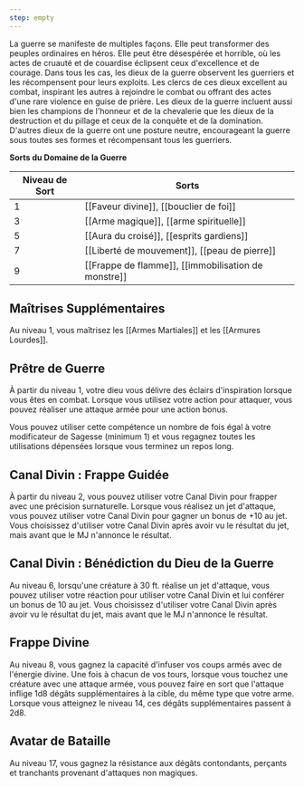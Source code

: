 ```yaml
---
step: empty
---
```

La guerre se manifeste de multiples façons. Elle peut transformer des peuples ordinaires en héros. Elle peut être désespérée et horrible, où les actes de cruauté et de couardise éclipsent ceux d'excellence et de courage. Dans tous les cas, les dieux de la guerre observent les guerriers et les récompensent pour leurs exploits. Les clercs de ces dieux excellent au combat, inspirant les autres à rejoindre le combat ou offrant des actes d'une rare violence en guise de prière. Les dieux de la guerre incluent aussi bien les champions de l'honneur et de la chevalerie que les dieux de la destruction et du pillage et ceux de la conquête et de la domination. D'autres dieux de la guerre ont une posture neutre, encourageant la guerre sous toutes ses formes et récompensant tous les guerriers.

**Sorts du Domaine de la Guerre**

| Niveau de Sort | Sorts                                               |
| -------------- | --------------------------------------------------- |
| 1              | [[Faveur divine]], [[bouclier de foi]]              |
| 3              | [[Arme magique]], [[arme spirituelle]]              |
| 5              | [[Aura du croisé]], [[esprits gardiens]]            |
| 7              | [[Liberté de mouvement]], [[peau de pierre]]        |
| 9              | [[Frappe de flamme]], [[immobilisation de monstre]] |

## Maîtrises Supplémentaires

Au niveau 1, vous maîtrisez les [[Armes Martiales]] et les [[Armures Lourdes]].

## Prêtre de Guerre

À partir du niveau 1, votre dieu vous délivre des éclairs d'inspiration lorsque vous êtes en combat. Lorsque vous utilisez votre action pour attaquer, vous pouvez réaliser une attaque armée pour une action bonus.

Vous pouvez utiliser cette compétence un nombre de fois égal à votre modificateur de Sagesse (minimum 1) et vous regagnez toutes les utilisations dépensées lorsque vous terminez un repos long.

## Canal Divin : Frappe Guidée

À partir du niveau 2, vous pouvez utiliser votre Canal Divin pour frapper avec une précision surnaturelle. Lorsque vous réalisez un jet d'attaque, vous pouvez utiliser votre Canal Divin pour gagner un bonus de +10 au jet. Vous choisissez d'utiliser votre Canal Divin après avoir vu le résultat du jet, mais avant que le MJ n'annonce le résultat.

## Canal Divin : Bénédiction du Dieu de la Guerre

Au niveau 6, lorsqu'une créature à 30 ft. réalise un jet d'attaque, vous pouvez utiliser votre réaction pour utiliser votre Canal Divin et lui conférer un bonus de 10 au jet. Vous choisissez d'utiliser votre Canal Divin après avoir vu le résultat du jet, mais avant que le MJ n'annonce le résultat.

## Frappe Divine

Au niveau 8, vous gagnez la capacité d'infuser vos coups armés avec de l'énergie divine. Une fois à chacun de vos tours, lorsque vous touchez une créature avec une attaque armée, vous pouvez faire en sort que l'attaque inflige 1d8 dégâts supplémentaires à la cible, du même type que votre arme. Lorsque vous atteignez le niveau 14, ces dégâts supplémentaires passent à 2d8.

## Avatar de Bataille

Au niveau 17, vous gagnez la résistance aux dégâts contondants, perçants et tranchants provenant d'attaques non magiques.
